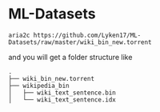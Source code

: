 # ML-Datasets

```
aria2c https://github.com/Lyken17/ML-Datasets/raw/master/wiki_bin_new.torrent
```

and you will get a folder structure like 

```
.
├── wiki_bin_new.torrent
├── wikipedia_bin
│   ├── wiki_text_sentence.bin
│   └── wiki_text_sentence.idx
```
